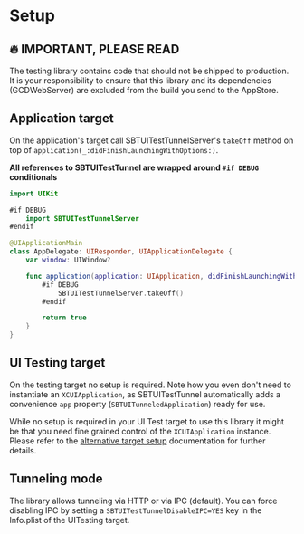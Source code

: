 # Setup

## 🔥 IMPORTANT, PLEASE READ

The testing library contains code that should not be shipped to production. It is your responsibility to ensure that this library and its dependencies (GCDWebServer) are excluded from the build you send to the AppStore.

## Application target

On the application's target call SBTUITestTunnelServer's `takeOff` method on top of `application(_:didFinishLaunchingWithOptions:)`.

**All references to SBTUITestTunnel are wrapped around `#if DEBUG` conditionals**

```swift
import UIKit

#if DEBUG 
    import SBTUITestTunnelServer
#endif

@UIApplicationMain
class AppDelegate: UIResponder, UIApplicationDelegate {
    var window: UIWindow?

    func application(application: UIApplication, didFinishLaunchingWithOptions launchOptions: [NSObject: AnyObject]?) -> Bool {
        #if DEBUG
            SBTUITestTunnelServer.takeOff()
        #endif

        return true
    }
}
```

## UI Testing target

On the testing target no setup is required. Note how you even don't need to instantiate an `XCUIApplication`, as SBTUITestTunnel automatically adds a convenience `app` property (`SBTUITunneledApplication`) ready for use.

While no setup is required in your UI Test target to use this library it might be that you need fine grained control of the `XCUIApplication` instance. Please refer to the [alternative target setup](Setup_alternative_target) documentation for further details.


## Tunneling mode

The library allows tunneling via HTTP or via IPC (default). You can force disabling IPC by setting a `SBTUITestTunnelDisableIPC=YES` key in the Info.plist of the UITesting target.
